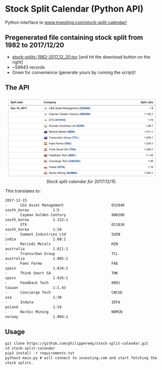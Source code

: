 # Stock Split Calendar (Python API)
Python interface to www.investing.com/stock-split-calendar/

## Pregenerated file containing stock split from 1982 to 2017/12/20

- [stock-splits-1982-2017_12_20.tsv](https://github.com/philipperemy/stock-split-calendar/blob/master/stock-splits-1982-2017_12_20.tsv) [and hit the download button on the right]
- ~59943 records
- Given for convenience (generate yours by running the script)!

## The API

<p align="center">
  <img src="ssc.png" width="500"><br/>
  <i>Stock split calendar for 2017/12/15.</i>
</p>


This translates to:
```
2017-12-15
-      C&S Asset Management                      032040                south_korea           1:5
-      Cayman Golden Century                     900280                south_korea           1.152:1
-      STX                                       011810                south_korea           1:10
-      Sumeet Industries Ltd                     SUIN                  india                 1.08:1
-      Marindi Metals                            MZN                   australia             1.011:1
-      Transurban Group                          TCL                   australia             1.005:1
-      Faes Farma                                FAE                   spain                 1.034:1
-      Think Smart SA                            THK                   spain                 1.026:1
-      Feedback Tech                             8091                  taiwan                1:1.43
-      Concierge Tech                            CNCGD                 usa                   1:30
-      Indata                                    IDTA                  poland                1:10
-      Nordic Mining                             NOMIN                 norway                1.004:1
```

## Usage

```
git clone https://github.com/philipperemy/stock-split-calendar.git
cd stock-split-calendar
pip3 install -r requirements.txt
python3 main.py # will connect to investing.com and start fetching the stock splits.
```

